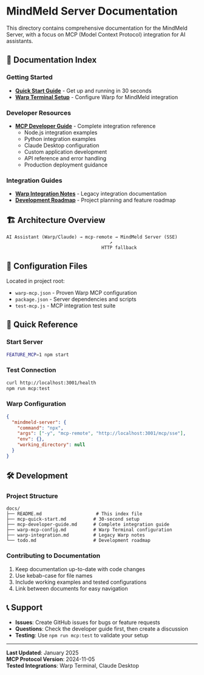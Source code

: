 # MindMeld Server Documentation

This directory contains comprehensive documentation for the MindMeld Server, with a focus on MCP (Model Context Protocol) integration for AI assistants.

## 📖 Documentation Index

### Getting Started
- **[Quick Start Guide](mcp-quick-start.md)** - Get up and running in 30 seconds
- **[Warp Terminal Setup](warp-mcp-config.md)** - Configure Warp for MindMeld integration

### Developer Resources
- **[MCP Developer Guide](mcp-developer-guide.md)** - Complete integration reference
  - Node.js integration examples
  - Python integration examples  
  - Claude Desktop configuration
  - Custom application development
  - API reference and error handling
  - Production deployment guidance

### Integration Guides
- **[Warp Integration Notes](warp-integration.md)** - Legacy integration documentation
- **[Development Roadmap](todo.md)** - Project planning and feature roadmap

## 🏗️ Architecture Overview

```
AI Assistant (Warp/Claude) → mcp-remote → MindMeld Server (SSE)
                                      ↗
                                   HTTP fallback
```

## 🔧 Configuration Files

Located in project root:
- `warp-mcp.json` - Proven Warp MCP configuration
- `package.json` - Server dependencies and scripts
- `test-mcp.js` - MCP integration test suite

## 🚀 Quick Reference

### Start Server
```bash
FEATURE_MCP=1 npm start
```

### Test Connection
```bash
curl http://localhost:3001/health
npm run mcp:test
```

### Warp Configuration
```json
{
  "mindmeld-server": {
    "command": "npx",
    "args": ["-y", "mcp-remote", "http://localhost:3001/mcp/sse"],
    "env": {},
    "working_directory": null
  }
}
```

## 🛠️ Development

### Project Structure
```
docs/
├── README.md                    # This index file
├── mcp-quick-start.md          # 30-second setup
├── mcp-developer-guide.md      # Complete integration guide
├── warp-mcp-config.md          # Warp Terminal configuration
├── warp-integration.md         # Legacy Warp notes
└── todo.md                     # Development roadmap
```

### Contributing to Documentation

1. Keep documentation up-to-date with code changes
2. Use kebab-case for file names
3. Include working examples and tested configurations
4. Link between documents for easy navigation

## 📞 Support

- **Issues**: Create GitHub issues for bugs or feature requests
- **Questions**: Check the developer guide first, then create a discussion
- **Testing**: Use `npm run mcp:test` to validate your setup

---

**Last Updated**: January 2025  
**MCP Protocol Version**: 2024-11-05  
**Tested Integrations**: Warp Terminal, Claude Desktop
